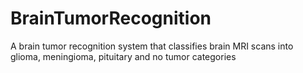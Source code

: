 # BrainTumorRecognition
A brain tumor recognition system that classifies brain MRI scans into glioma, meningioma, pituitary and no tumor categories
